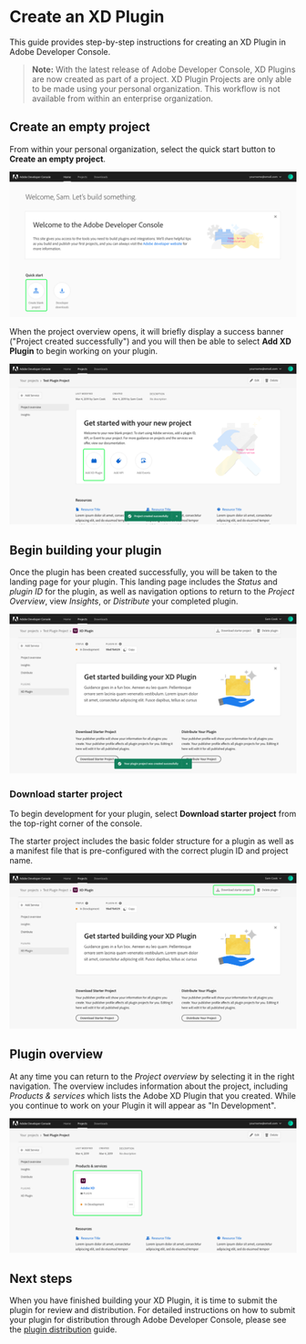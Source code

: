 # Create an XD Plugin

This guide provides step-by-step instructions for creating an XD Plugin in Adobe Developer Console.

> **Note:** With the latest release of Adobe Developer Console, XD Plugins are now created as part of a project. XD Plugin Projects are only able to be made using your personal organization. This workflow is not available from within an enterprise organization.

## Create an empty project

From within your personal organization, select the quick start button to **Create an empty project**.

![](images/personal-org.png)

When the project overview opens, it will briefly display a success banner ("Project created successfully") and you will then be able to select **Add XD Plugin** to begin working on your plugin.

![](images/personal-project-add-plugin.png)

## Begin building your plugin

Once the plugin has been created successfully, you will be taken to the landing page for your plugin. This landing page includes the *Status* and *plugin ID* for the plugin, as well as navigation options to return to the *Project Overview*, view *Insights*, or *Distribute* your completed plugin.

![](images/plugin-created.png)

### Download starter project

To begin development for your plugin, select **Download starter project** from the top-right corner of the console. 

The starter project includes the basic folder structure for a plugin as well as a manifest file that is pre-configured with the correct plugin ID and project name.

![](images/plugin-download-starter.png)

## Plugin overview

At any time you can return to the *Project overview* by selecting it in the right navigation. The overview includes information about the project, including *Products & services* which lists the Adobe XD Plugin that you created. While you continue to work on your Plugin it will appear as "In Development".

![](images/plugin-project-overview.png)

## Next steps

When you have finished building your XD Plugin, it is time to submit the plugin for review and distribution. For detailed instructions on how to submit your plugin for distribution through Adobe Developer Console, please see the [plugin distribution](plugin-distribution.md) guide.